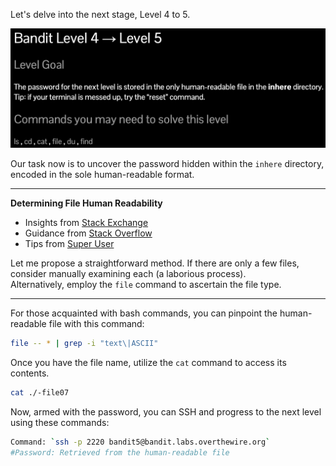 Let's delve into the next stage, Level 4 to 5.  

![untitled](ScreenShots/Level%204%20->%205.jpg)

Our task now is to uncover the password hidden within the `inhere` directory, encoded in the sole human-readable format.  

---
**Determining File Human Readability**  
- Insights from [Stack Exchange](https://unix.stackexchange.com/questions/313442/find-human-readable-files)  
- Guidance from [Stack Overflow](https://stackoverflow.com/questions/14505218/finding-human-readable-files-on-unix)  
- Tips from [Super User](https://superuser.com/questions/1537955/identify-only-human-readable-files-in-linux)  

Let me propose a straightforward method. If there are only a few files, consider manually examining each (a laborious process).  
Alternatively, employ the `file` command to ascertain the file type.  

---
For those acquainted with bash commands, you can pinpoint the human-readable file with this command:  
```bash
file -- * | grep -i "text\|ASCII"
```
Once you have the file name, utilize the `cat` command to access its contents.  
```bash
cat ./-file07
```

Now, armed with the password, you can SSH and progress to the next level using these commands:  
```bash
Command: `ssh -p 2220 bandit5@bandit.labs.overthewire.org`
#Password: Retrieved from the human-readable file
```
<!-- Password: `lrIWWI6bB37kxfiCQZqUdOIYfr6eEeqR` -->